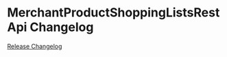 # MerchantProductShoppingListsRestApi Changelog

[Release Changelog](https://github.com/spryker/merchant-product-shopping-lists-rest-api/releases)
